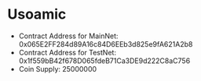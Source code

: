 # Usoamic
* Contract Address for MainNet: 0x065E2FF284d89A16c84D6EEb3d825e9fA621A2b8
* Contract Address for TestNet: 0x1f559bB42f678D065fdeB71Ca3DE9d222C8aC756
* Coin Supply: 25000000